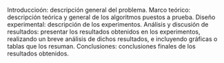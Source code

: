  Introduccioón: descripción general del problema.
 Marco teórico: descripción teórica y general de los algoritmos puestos a prueba.
 Diseño experimental: descripción de los experimentos.
 Análisis y discusión de resultados: presentar los resultados obtenidos en los experimentos, realizando un breve análisis de dichos resultados, e incluyendo gráficas o tablas
 que los resuman.
 Conclusiones: conclusiones finales de los resultados obtenidos.